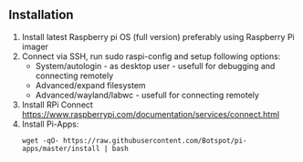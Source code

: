 ## Installation

1. Install latest Raspberry pi OS (full version) preferably using Raspberry Pi imager
2. Connect via SSH, run sudo raspi-config and setup following options:
   - System/autologin - as desktop user - usefull for debugging and connecting remotely
   - Advanced/expand filesystem
   - Advanced/wayland/labwc - usefull for connecting remotely
3. Install RPi Connect https://www.raspberrypi.com/documentation/services/connect.html
4. Install Pi-Apps: 
   ```shepp
   wget -qO- https://raw.githubusercontent.com/Botspot/pi-apps/master/install | bash
   ```
